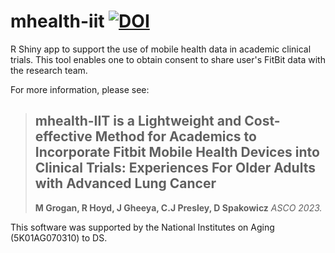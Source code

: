 # mhealth-iit [![DOI](https://zenodo.org/badge/613128825.svg)](https://zenodo.org/badge/latestdoi/613128825)
 
R Shiny app to support the use of mobile health data in academic clinical trials. This tool enables one to obtain consent to share user's FitBit data with the research team.

For more information, please see:
> ## mhealth-IIT is a Lightweight and Cost-effective Method for Academics to Incorporate Fitbit Mobile Health Devices into Clinical Trials: Experiences For Older Adults with Advanced Lung Cancer
> __M Grogan, R Hoyd, J Gheeya, C.J Presley, D Spakowicz__ _ASCO 2023._

This software was supported by the National Institutes on Aging (5K01AG070310) to DS.
